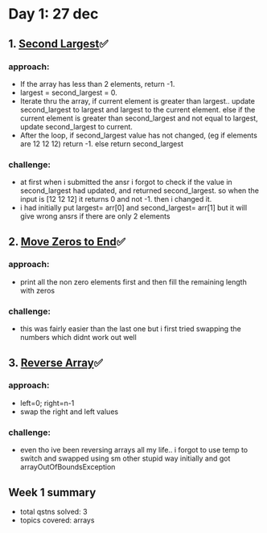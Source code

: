 # Day 1: 27 dec
## 1. [Second Largest](https://www.geeksforgeeks.org/batch/gfg-160-problems/track/arrays-gfg-160/problem/second-largest3735)✅
### approach: <br/>
  - If the array has less than 2 elements, return -1. <br/>
  - largest = second_largest = 0. <br/>
  - Iterate thru the array, if current element is greater than largest.. update second_largest to largest and largest to the current element. else if the current element is greater than second_largest and not equal to largest, update second_largest to current. <br/>
  - After the loop, if second_largest value has not changed, (eg if elements are 12 12 12) return -1. else return second_largest
### challenge: <br/>
  - at first when i submitted the ansr i forgot to check if the value in second_largest had updated, and returned second_largest. so when the input is [12 12 12] it returns 0 and not -1. then i changed it.
  - i had initially put largest= arr[0] and second_largest= arr[1] but it will give wrong ansrs if there are only 2 elements

## 2. [Move Zeros to End](https://www.geeksforgeeks.org/batch/gfg-160-problems/track/arrays-gfg-160/problem/move-all-zeroes-to-end-of-array0751)✅
### approach: <br/>
- print all the non zero elements first and then fill the remaining length with zeros
### challenge: <br/>
- this was fairly easier than the last one but i first tried swapping the numbers which didnt work out well

## 3. [Reverse Array](https://www.geeksforgeeks.org/batch/gfg-160-problems/track/arrays-gfg-160/problem/reverse-an-array)✅
### approach: <br/>
- left=0; right=n-1
- swap the right and left values
### challenge: <br/>
- even tho ive been reversing arrays all my life.. i forgot to use temp to switch and swapped using sm other stupid way initially and got arrayOutOfBoundsException

## Week 1 summary
- total qstns solved: 3
- topics covered: arrays

